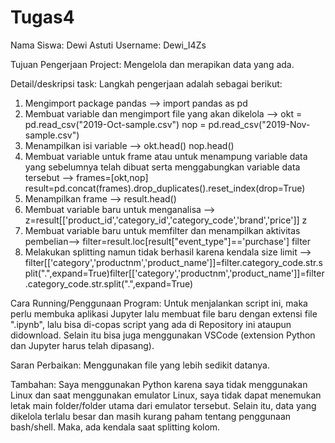 # Tugas4
Nama Siswa: Dewi Astuti
Username: Dewi_I4Zs

Tujuan Pengerjaan Project: 
Mengelola dan merapikan data yang ada.

Detail/deskripsi task:
Langkah pengerjaan adalah sebagai berikut:
1. Mengimport package pandas --> import pandas as pd
2. Membuat variable dan mengimport file yang akan dikelola --> 
          okt = pd.read_csv("2019-Oct-sample.csv")
          nop = pd.read_csv("2019-Nov-sample.csv")
3. Menampilkan isi variable --> 
          okt.head()
          nop.head()
4. Membuat variable untuk frame atau untuk menampung variable data yang sebelumnya telah dibuat serta menggabungkan variable data tersebut --> 
          frames=[okt,nop]
          result=pd.concat(frames).drop_duplicates().reset_index(drop=True)  
5. Menampilkan frame --> result.head()
6. Membuat variable baru untuk menganalisa --> 
          z=result[['product_id','category_id','category_code','brand','price']]
z
7. Membuat variable baru untuk memfilter dan menampilkan aktivitas pembelian--> 
        filter=result.loc[result["event_type"]=='purchase']
        filter
8. Melakukan splitting namun tidak berhasil karena kendala size limit --> 
     filter[['category','productnm','product_name']]=filter.category_code.str.split(".",expand=True)filter[['category','productnm','product_name']]=filter.category_code.str.split(".",expand=True)

Cara Running/Penggunaan Program:
Untuk menjalankan script ini, maka perlu membuka aplikasi Jupyter lalu membuat file baru dengan extensi file ".ipynb", lalu bisa di-copas script yang ada di Repository ini ataupun didownload. Selain itu bisa juga menggunakan VSCode (extension Python dan Jupyter harus telah dipasang).

Saran Perbaikan: 
Menggunakan file yang lebih sedikit datanya. 

Tambahan: 
Saya menggunakan Python karena saya tidak menggunakan Linux dan saat menggunakan emulator Linux, saya tidak dapat menemukan letak main folder/folder utama dari emulator tersebut. Selain itu, data yang dikelola terlalu besar dan masih kurang paham tentang penggunaan bash/shell. Maka, ada kendala saat splitting kolom.

